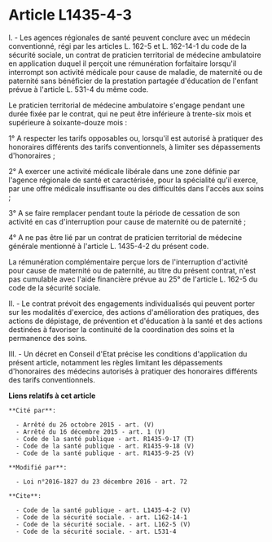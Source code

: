 # Article L1435-4-3

I. - Les agences régionales de santé peuvent conclure avec un médecin conventionné, régi par les articles L. 162-5 et L.
162-14-1 du code de la sécurité sociale, un contrat de praticien territorial de médecine ambulatoire en application duquel il
perçoit une rémunération forfaitaire lorsqu'il interrompt son activité médicale pour cause de maladie, de maternité ou de
paternité sans bénéficier de la prestation partagée d'éducation de l'enfant prévue à l'article L. 531-4 du même code. 

Le praticien territorial de médecine ambulatoire s'engage pendant une durée fixée par le contrat, qui ne peut être inférieure
à trente-six mois et supérieure à soixante-douze mois : 

1° A respecter les tarifs opposables ou, lorsqu'il est autorisé à pratiquer des honoraires différents des tarifs
conventionnels, à limiter ses dépassements d'honoraires ; 

2° A exercer une activité médicale libérale dans une zone définie par l'agence régionale de santé et caractérisée, pour la
spécialité qu'il exerce, par une offre médicale insuffisante ou des difficultés dans l'accès aux soins ; 

3° A se faire remplacer pendant toute la période de cessation de son activité en cas d'interruption pour cause de maternité
ou de paternité ; 

4° A ne pas être lié par un contrat de praticien territorial de médecine générale mentionné à l'article L. 1435-4-2 du
présent code. 

La rémunération complémentaire perçue lors de l'interruption d'activité pour cause de maternité ou de paternité, au titre du
présent contrat, n'est pas cumulable avec l'aide financière prévue au 25° de l'article L. 162-5 du code de la sécurité
sociale.

II. - Le contrat prévoit des engagements individualisés qui peuvent porter sur les modalités d'exercice, des actions
d'amélioration des pratiques, des actions de dépistage, de prévention et d'éducation à la santé et des actions destinées à
favoriser la continuité de la coordination des soins et la permanence des soins. 

III. - Un décret en Conseil d'Etat précise les conditions d'application du présent article, notamment les règles limitant les
dépassements d'honoraires des médecins autorisés à pratiquer des honoraires différents des tarifs conventionnels.

**Liens relatifs à cet article**

	**Cité par**:

	  - Arrêté du 26 octobre 2015 - art. (V)
	  - Arrêté du 16 décembre 2015 - art. 1 (V)
	  - Code de la santé publique - art. R1435-9-17 (T)
	  - Code de la santé publique - art. R1435-9-18 (V)
	  - Code de la santé publique - art. R1435-9-25 (V)

	**Modifié par**:

	  - Loi n°2016-1827 du 23 décembre 2016 - art. 72

	**Cite**:

	  - Code de la santé publique - art. L1435-4-2 (V)
	  - Code de la sécurité sociale. - art. L162-14-1
	  - Code de la sécurité sociale. - art. L162-5 (V)
	  - Code de la sécurité sociale. - art. L531-4
